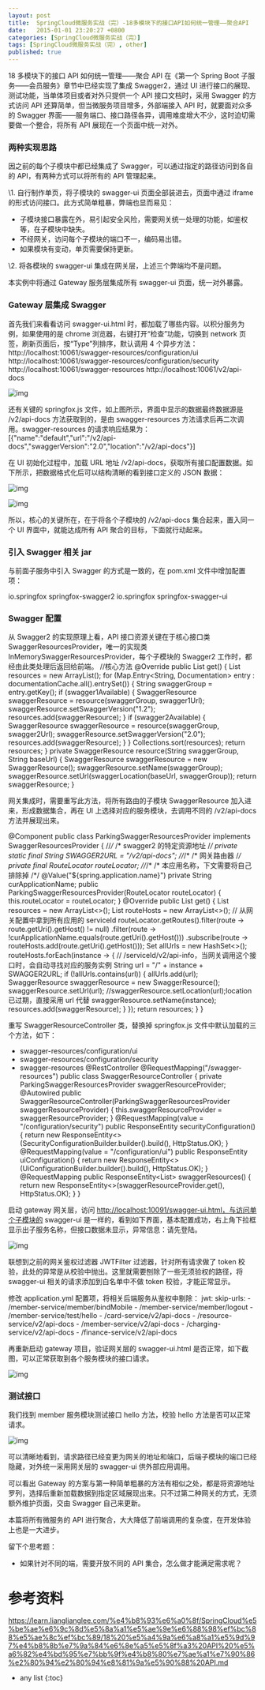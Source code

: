 ```yaml
---
layout: post
title:  SpringCloud微服务实战（完）-18多模块下的接口API如何统一管理——聚合API
date:   2015-01-01 23:20:27 +0800
categories: [SpringCloud微服务实战（完）]
tags: [SpringCloud微服务实战（完）, other]
published: true
---
```




18 多模块下的接口 API 如何统一管理——聚合 API
在《第一个 Spring Boot 子服务——会员服务》章节中已经实现了集成 Swagger2，通过 UI 进行接口的展现、测试功能，当单体项目或者对外只提供一个 API 接口文档时，采用 Swagger 的方式访问 API 还算简单，但当微服务项目增多，外部端接入 API 时，就要面对众多的 Swagger 界面——服务端口、接口路径各异，调用难度增大不少，这时迫切需要做一个整合，将所有 API 展现在一个页面中统一对外。

### 两种实现思路

因之前的每个子模块中都已经集成了 Swagger，可以通过指定的路径访问到各自的 API，有两种方式可以将所有的 API 管理起来。

\1. 自行制作单页，将子模块的 swagger-ui 页面全部装进去，页面中通过 iframe 的形式访问接口。此方式简单粗暴，弊端也显而易见：

* 子模块接口暴露在外，易引起安全风险，需要网关统一处理的功能，如鉴权等，在子模块中缺失。
* 不经网关，访问每个子模块的端口不一，编码易出错。
* 如果模块有变动，单页需要保持更新。

\2. 将各模块的 swagger-ui 集成在网关层，上述三个弊端均不是问题。

本实例中将通过 Gateway 服务层集成所有 swagger-ui 页面，统一对外暴露。

### Gateway 层集成 Swagger

首先我们来看看访问 swagger-ui.html 时，都加载了哪些内容。以积分服务为例，如果使用的是 chrome 浏览器，右键打开“检查”功能，切换到 network 页签，刷新页面后，按“Type”列排序，默认调用 4 个异步方法：
http://localhost:10061/swagger-resources/configuration/ui http://localhost:10061/swagger-resources/configuration/security http://localhost:10061/swagger-resources http://localhost:10061/v2/api-docs

![img](https://learn.lianglianglee.com/%e4%b8%93%e6%a0%8f/SpringCloud%e5%be%ae%e6%9c%8d%e5%8a%a1%e5%ae%9e%e6%88%98%ef%bc%88%e5%ae%8c%ef%bc%89/assets/f3a3e760-a624-11ea-9599-15ccd5812011)

还有关键的 springfox.js 文件，如上图所示，界面中显示的数据最终数据源是 /v2/api-docs 方法获取到的，是由 swagger-resources 方法请求后再二次调用。swagger-resources 的请求响应结果为：
[{"name":"default","url":"/v2/api-docs","swaggerVersion":"2.0","location":"/v2/api-docs"}]

在 UI 初始化过程中，加载 URL 地址 /v2/api-docs，获取所有接口配置数据。如下所示，把数据格式化后可以结构清晰的看到接口定义的 JSON 数据：

![img](https://learn.lianglianglee.com/%e4%b8%93%e6%a0%8f/SpringCloud%e5%be%ae%e6%9c%8d%e5%8a%a1%e5%ae%9e%e6%88%98%ef%bc%88%e5%ae%8c%ef%bc%89/assets/695e7420-a625-11ea-b15c-d99144372ffb)

![img](https://learn.lianglianglee.com/%e4%b8%93%e6%a0%8f/SpringCloud%e5%be%ae%e6%9c%8d%e5%8a%a1%e5%ae%9e%e6%88%98%ef%bc%88%e5%ae%8c%ef%bc%89/assets/75e05ba0-a625-11ea-b0b8-f18426343272)

所以，核心的关键所在，在于将各个子模块的 /v2/api-docs 集合起来，置入同一个 UI 界面中，就能达成所有 API 聚合的目标，下面就行动起来。

### **引入 Swagger 相关 jar**

与前面子服务中引入 Swagger 的方式是一致的，在 pom.xml 文件中增加配置项：
<!--swagger2 --> <dependency> <groupId>io.springfox</groupId> <artifactId>springfox-swagger2</artifactId> </dependency> <dependency> <groupId>io.springfox</groupId> <artifactId>springfox-swagger-ui</artifactId> </dependency>

### **Swagger 配置**

从 Swagger2 的实现原理上看，API 接口资源关键在于核心接口类 SwaggerResourcesProvider，唯一的实现类 InMemorySwaggerResourcesProvider，每个子模块的 Swagger2 工作时，都经由此类处理后返回给前端。
//核心方法 @Override public List<SwaggerResource> get() { List<SwaggerResource> resources = new ArrayList<SwaggerResource>(); for (Map.Entry<String, Documentation> entry : documentationCache.all().entrySet()) { String swaggerGroup = entry.getKey(); if (swagger1Available) { SwaggerResource swaggerResource = resource(swaggerGroup, swagger1Url); swaggerResource.setSwaggerVersion("1.2"); resources.add(swaggerResource); } if (swagger2Available) { SwaggerResource swaggerResource = resource(swaggerGroup, swagger2Url); swaggerResource.setSwaggerVersion("2.0"); resources.add(swaggerResource); } } Collections.sort(resources); return resources; } private SwaggerResource resource(String swaggerGroup, String baseUrl) { SwaggerResource swaggerResource = new SwaggerResource(); swaggerResource.setName(swaggerGroup); swaggerResource.setUrl(swaggerLocation(baseUrl, swaggerGroup)); return swaggerResource; }

网关集成时，需要重写此方法，将所有路由的子模块 SwaggerResource 加入进来，形成数据集合，再在 UI 上选择对应的服务模块，去调用不同的 /v2/api-docs 方法并展现出来。

@Component public class ParkingSwaggerResourcesProvider implements SwaggerResourcesProvider { //*/* /* swagger2 的特定资源地址 /*/ private static final String SWAGGER2URL = "/v2/api-docs"; //*/* /* 网关路由器 /*/ private final RouteLocator routeLocator; //*/* /* 本应用名称，下文需要将自己排除掉 /*/ @Value("${spring.application.name}") private String curApplicationName; public ParkingSwaggerResourcesProvider(RouteLocator routeLocator) { this.routeLocator = routeLocator; } @Override public List<SwaggerResource> get() { List<SwaggerResource> resources = new ArrayList<>(); List<String> routeHosts = new ArrayList<>(); // 从网关配置中拿到所有应用的 serviceId routeLocator.getRoutes().filter(route -> route.getUri().getHost() != null) .filter(route -> !curApplicationName.equals(route.getUri().getHost())) .subscribe(route -> routeHosts.add(route.getUri().getHost())); Set<String> allUrls = new HashSet<>(); routeHosts.forEach(instance -> { // /serviceId/v2/api-info，当网关调用这个接口时，会自动寻找对应的服务实例 String url = "/" + instance + SWAGGER2URL; if (!allUrls.contains(url)) { allUrls.add(url); SwaggerResource swaggerResource = new SwaggerResource(); swaggerResource.setUrl(url); //swaggerResource.setLocation(url);location 已过期，直接采用 url 代替 swaggerResource.setName(instance); resources.add(swaggerResource); } }); return resources; } }

重写 SwaggerResourceController 类，替换掉 springfox.js 文件中默认加载的三个方法，如下：

* swagger-resources/configuration/ui
* swagger-resources/configuration/security
* swagger-resources
@RestController @RequestMapping("/swagger-resources") public class SwaggerResourceController { private ParkingSwaggerResourcesProvider swaggerResourceProvider; @Autowired public SwaggerResourceController(ParkingSwaggerResourcesProvider swaggerResourceProvider) { this.swaggerResourceProvider = swaggerResourceProvider; } @RequestMapping(value = "/configuration/security") public ResponseEntity<SecurityConfiguration> securityConfiguration() { return new ResponseEntity<>(SecurityConfigurationBuilder.builder().build(), HttpStatus.OK); } @RequestMapping(value = "/configuration/ui") public ResponseEntity<UiConfiguration> uiConfiguration() { return new ResponseEntity<>(UiConfigurationBuilder.builder().build(), HttpStatus.OK); } @RequestMapping public ResponseEntity<List<SwaggerResource>> swaggerResources() { return new ResponseEntity<>(swaggerResourceProvider.get(), HttpStatus.OK); } }

启动 gateway 网关层，访问 [http://localhost:10091/swagger-ui.html，与访问单个子模块的](http://localhost:10091/swagger-ui.html，与访问单个子模块的) swagger-ui 是一样的，看到如下界面，基本配置成功，右上角下拉框显示出子服务名称，但接口数据未显示，异常信息：请先登陆。

![img](https://learn.lianglianglee.com/%e4%b8%93%e6%a0%8f/SpringCloud%e5%be%ae%e6%9c%8d%e5%8a%a1%e5%ae%9e%e6%88%98%ef%bc%88%e5%ae%8c%ef%bc%89/assets/a566cd00-a625-11ea-ad32-bd6be722db82)

联想到之前的网关鉴权过滤器 JWTFilter 过滤器，针对所有请求做了 token 校验，此处的异常是从校验中抛出。这里就需要刨除了一些无须验权的路径，将 swagger-ui 相关的请求添加到白名单中不做 token 校验，才能正常显示。

修改 application.yml 配置项，将相关后端服务从鉴权中剔除：
jwt: skip-urls: - /member-service/member/bindMobile - /member-service/member/logout - /member-service/test/hello - /card-service/v2/api-docs - /resource-service/v2/api-docs - /member-service/v2/api-docs - /charging-service/v2/api-docs - /finance-service/v2/api-docs

再重新启动 gateway 项目，验证网关层的 swagger-ui.html 是否正常，如下截图，可以正常获取到各个服务模块的接口请求。

![img](https://learn.lianglianglee.com/%e4%b8%93%e6%a0%8f/SpringCloud%e5%be%ae%e6%9c%8d%e5%8a%a1%e5%ae%9e%e6%88%98%ef%bc%88%e5%ae%8c%ef%bc%89/assets/b4b91290-a625-11ea-bf38-950ba54cfedc)

### **测试接口**

我们找到 member 服务模块测试接口 hello 方法，校验 hello 方法是否可以正常请求。

![img](https://learn.lianglianglee.com/%e4%b8%93%e6%a0%8f/SpringCloud%e5%be%ae%e6%9c%8d%e5%8a%a1%e5%ae%9e%e6%88%98%ef%bc%88%e5%ae%8c%ef%bc%89/assets/c4f2f900-a625-11ea-a506-f32f5295a5a9)

可以清晰地看到，请求路径已经变更为网关的地址和端口，后端子模块的端口已经隐藏，对外统一采用网关层的 swagger-ui 供外部应用调用。

可以看出 Gateway 的方案与第一种简单粗暴的方法有相似之处，都是将资源地址罗列，选择后重新加载数据到指定区域展现出来。只不过第二种网关的方式，无须额外维护页面，交由 Swagger 自己来更新。

本篇将所有微服务的 API 进行聚合，大大降低了前端调用的复杂度，在开发体验上也是一大进步。

留下个思考题：

* 如果针对不同的端，需要开放不同的 API 集合，怎么做才能满足需求呢？




# 参考资料

https://learn.lianglianglee.com/%e4%b8%93%e6%a0%8f/SpringCloud%e5%be%ae%e6%9c%8d%e5%8a%a1%e5%ae%9e%e6%88%98%ef%bc%88%e5%ae%8c%ef%bc%89/18%20%e5%a4%9a%e6%a8%a1%e5%9d%97%e4%b8%8b%e7%9a%84%e6%8e%a5%e5%8f%a3%20API%20%e5%a6%82%e4%bd%95%e7%bb%9f%e4%b8%80%e7%ae%a1%e7%90%86%e2%80%94%e2%80%94%e8%81%9a%e5%90%88%20API.md

* any list
{:toc}
